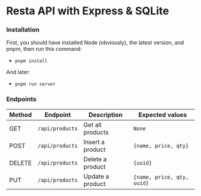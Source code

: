 # Resta API with Express & SQLite

### Installation
First, you should have installed Node (obviously), the latest version, and pnpm, then run this command:
+ `pnpm install`

And later:
+ `pnpm run server`

### Endpoints
|Method|Endpoint|Description|Expected values|
|--|--|--|--|
|GET|`/api/products`|Get all products|`None`|
|POST|`/api/products`|Insert a product|`{name, price, qty}`|
|DELETE|`/api/products`|Delete a product|`{uuid}`|
|PUT|`/api/products`|Update a product|`{name, price, qty, uuid}`|
